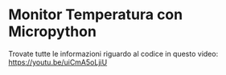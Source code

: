 # Monitor Temperatura con Micropython

Trovate tutte le informazioni riguardo al codice in questo video: https://youtu.be/uiCmA5oLjiU
